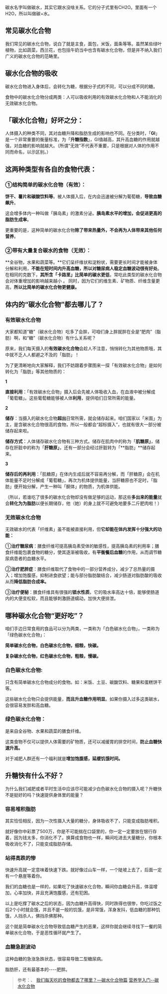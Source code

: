 碳水名字叫做碳水，其实它跟水没啥关系。它的分子式里有CH2O。里面有一个H2O，所以叫做碳+水。

## 常见碳水化合物

我们常见的碳水化合物，说白了就是主食，面包，米饭，面条等等。虽然某些绿叶植物，比如蔬菜，西兰花，也包括牛奶当中也含有碳水化合物，但是并不纳入我们广义的碳水化合物的范畴里。

## 碳水化合物的吸收

碳水化合物进入身体后，会转化为糖，根据分子式的不同，可以分成不同的糖。

食物中的碳水化合物分成两类：人可以吸收利用的有效碳水化合物和人不能消化的无效碳水化合物。

## 「碳水化合物」**好坏之分**：

人体摄入的种类不同，其对血糖升降和脂肪生成的影响也不同。在分类时，「**GI**」是一个非常重要的衡量标准，为「**升糖指数**」，GI值越高，其升高血糖的作用就越强，对血糖的影响就越大。（所谓“无效”不代表不重要，只是根据对人体的作用不同而命名，以示区别。）

## 这两种类型有各自的食物代表：

### ①结构简单的碳水化合物（有效）：

**饼干、薯片和碳酸饮料等**。被人体摄入后，在内会迅速被分解为葡萄糖，**导致血糖飙升**。

这会增多体内一种叫做「胰岛素」的激素分泌。**胰岛素水平的增加，会促进更高的脂肪生成率**。

更重要的是，这种简单的碳水化合物**除了带来热量外，不会再为人体带来其他任何营养**。

### ②带有大量复合碳水的食物（无效）：

**全谷物，水果和蔬菜等。**它们呈纤维状和淀粉状，需要更长时间才能被身体分解和利用，**不能在短时间内升高血糖，所以对糖尿病人稳定血糖波动很有好处**。
在相同的克数下，**其所含「卡路里」比简单的碳水更低**，常吃此类型的碳水化合物会对体重增加的影响越来越小 。
同时，因为它们的维生素、矿物质、纤维含量更高，**所以比简单的碳水化合物更健康。**

## **体内的“碳水化合物”都去哪儿了？**

### **有效碳水化合物**

大家都知道“糖”（碳水化合物）吃多了会胖，可咱们身上胖就胖在全是“肥肉”（脂肪）啊，和“糖”（碳水化合物）有什么关系呢？

原来，我们每天摄入的**有效碳水化合物**会趁人不注意，悄悄转化为其他物质哦，其中就不乏人人都避之不及的「脂肪」！

为了更清晰地向大家解释，我们不妨跟着步骤图来一探「有效碳水化合物」是如何转化为「脂肪」等其他物质的：

**1**

**直接利用**：「有效碳水化合物」摄入后会先被人体吸收入血，在血液中被分解成「葡萄糖」。这些葡萄糖能够被人体**利用**，提供咱们日常所需的能量。

**2**

**储存**：当摄入的碳水化合物**超出**日常所需，就会储存起来。咱们国家以「米面」为主，是含碳水化合物很高的食物，所以一般都会“超标摄入”，也就有很大一部分被储存起来啦。



**储存方式**：人体储存碳水化合物有三种方式。储存在肌肉中的称为「**肌糖原」**，储存在肝脏中的称为「**肝糖原」**，还有一部分会经过肝脏转为「**脂肪」**储存起来。

**3**

**储存后的再利用**：「肌糖原」在体内生成后就不容易再分解，而「肝糖原」会在机体能量不足时分解成「葡萄糖」，再次为机体提供能量，当肝糖原也不足时，「脂肪」便开始分解，产生一种叫「酮体」的物质，为机体供能。

（所以，若谁吃了很多的碳水化合物却没有做足够的运动，那这些**多出来的能量**就会**转化为为脂肪**以便长期储存，他（她）的身上就不可避免地要多二斤肥肉啦！）

### **无效碳水化合物**

无效碳水的代表「纤维素」虽不能被直接利用，但**它却能在体内发挥十分强大的功能：**

①**治疗糖尿病**：膳食纤维可提高胰岛素受体的敏感性，提高胰岛素的利用率；膳食纤维能包裹食物的糖分，使其逐渐被吸收，有**平衡餐后血糖**的作用，从而调节糖尿病患者的血糖水平。

②**治疗肥胖症**：膳食纤维取代了食物中的一部分营养成分，减少了总热量的摄入；增加饱腹感，抑制进食欲望；能与部分脂肪酸结合，减少肠道对脂肪酸的吸收从而**降低脂肪合成率。**

③**治疗便秘**：膳食纤维具有很强的**锁水性质**，它的吸水率高达十倍，能够使肠道内的大便变松软，而且能够刺激肠道蠕动，加快大便排泄。

## **哪种碳水化合物“更好吃”？**

咱们手边日常食用的食品可以分为两类，一类称为「白色碳水化合物」，一类称为「绿色碳水化合物」：

**简单碳水化合物，白色碳水化合物，细粮，快碳。**

**复杂碳水化合物，红色碳水化合物，粗粮，慢碳。**

### **白色碳水化合物**:

只含有简单碳水化合物成分的食物。如：米饭、土豆、碳酸饮料、糖果和蛋糕饼干等。

这些碳水化合物只会提供能量，**而且升血糖作用明显**。如果你摄入过多这类碳水，会很容易发胖和高血糖。

### **绿色碳水化合物：**

是来自全谷物、水果和蔬菜的膳食纤维。

这类食物不仅可以提供人体需要的矿物质，还可以减缓胃的排空时间，**防止血糖快速升高。**

对于减肥人群还有一个福利就是**增加饱腹感，延缓饥饿时间。**

## 升糖快有什么不好？

为什么我们减肥或者平时生活中应该尽可能减少白色碳水化合物的摄入呢？升糖快不是挺好的吗？快速提供身体里的能量？

### 容易堆积脂肪

其实恰恰相反，因为一次性摄入大量的糖分，身体吸收不了，只能变成脂肪堆积。

就好像你中彩票了500万，你是不可能揣在口袋里的，你一定一定要放在银行存着，因为钱太多，你消化不了。换算成食物也一样，瞬间吃进去大量糖分，你根本吸收消化不了，只能变成脂肪存储。

### 站得高跌的惨

快速升高就一定意味着快速下跌。就好像过山车一样，一个陡坡上去了，后面一定有一个悬崖等着你。

我们的血糖也是一样的，如果吃了快速碳水化合物，瞬间你血糖会升高，体温增加，心率加快，并且充满饱腹感，还有犯困。

以上是吃撑了碳水之后的状态，因为血糖升高得快，同时跌得也很惨，你吃过饭之后2个小时就会饿，并且不是一般的饥饿，是非常饿，浑身发抖，低血糖的那种饥饿，人挡杀人，佛挡杀佛那种。

这个就是简单碳水化合物导致低血糖产生的恶果，这样你就会继续寻找下一餐的简单碳水化合物，于是恶性循环就产生了。

### 血糖急剧波动

这种血糖的急涨急跌状态，很容易导致二型糖尿病。

脂肪肝，还有最基本的----肥胖。



> 参考：、
> [我们每天吃的食物都去了哪里？—碳水化合物篇](https://zhuanlan.zhihu.com/p/51231683)
> [营养学入门--碳水化合物](https://zhuanlan.zhihu.com/p/45924775)